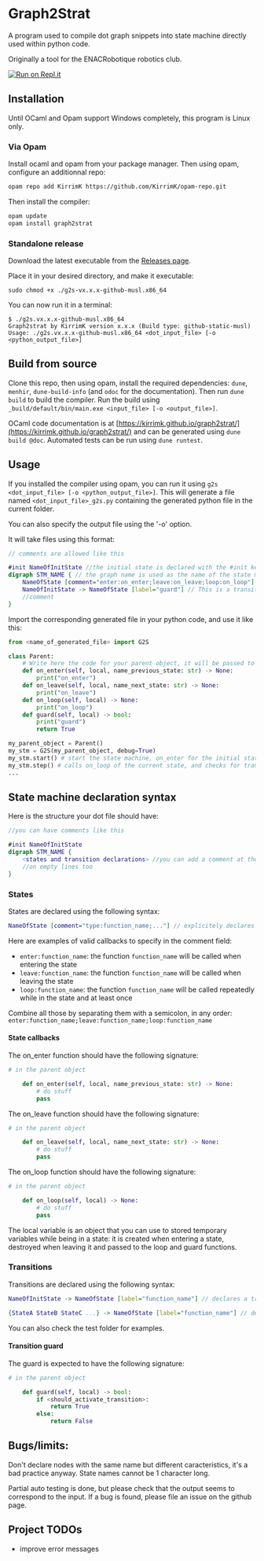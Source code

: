 # Graph2Strat

A program used to compile dot graph snippets into state machine directly used within python code.

Originally a tool for the ENACRobotique robotics club.

[![Run on Repl.it](https://replit.com/badge/github/KirrimK/graph2strat)](https://replit.com/@KirrimK/graph2strat)

## Installation

Until OCaml and Opam support Windows completely, this program is Linux only.

### Via Opam
Install ocaml and opam from your package manager.
Then using opam, configure an additionnal repo:
```bash
opam repo add KirrimK https://github.com/KirrimK/opam-repo.git
```
Then install the compiler:
```bash
opam update
opam install graph2strat
```

### Standalone release
Download the latest executable from the [Releases page](https://github.com/KirrimK/graph2strat/releases).

Place it in your desired directory, and make it executable: 
```
sudo chmod +x ./g2s-vx.x.x-github-musl.x86_64
```

You can now run it in a terminal:

```
$ ./g2s.vx.x.x-github-musl.x86_64
Graph2strat by KirrimK version x.x.x (Build type: github-static-musl)
Usage: ./g2s.vx.x.x-github-musl.x86_64 <dot_input_file> [-o <python_output_file>]
```

## Build from source

Clone this repo, then using opam, install the required dependencies: `dune`, `menhir`, `dune-build-info` (and `odoc` for the documentation).
Then run `dune build` to build the compiler.
Run the build using `_build/default/bin/main.exe <input_file> [-o <output_file>]`.

OCaml code documentation is at [https://kirrimk.github.io/graph2strat/](https://kirrimk.github.io/graph2strat/) and can be generated using `dune build @doc`.
Automated tests can be run using `dune runtest`.

## Usage

If you installed the compiler using opam, you can run it using `g2s <dot_input_file> [-o <python_output_file>]`.
This will generate a file named `<dot_input_file>_g2s.py` containing the generated python file in the current folder.

You can also specify the output file using the '-o' option.

It will take files using this format:
```dot
// comments are allowed like this

#init NameOfInitState //the initial state is declared with the #init keyword
digraph STM_NAME { // the graph name is used as the name of the state machine (must start by a letter)
    NameOfState [comment="enter:on_enter;leave:on_leave;loop:on_loop"] // This is a node, the on_enter and on_leave methods are declared in the comment
    NameOfInitState -> NameOfState [label="guard"] // This is a transition between states, the guard is declared in the label
    //comment
}
```

Import the corresponding generated file in your python code, and use it like this:
```python
from <name_of_generated_file> import G2S

class Parent:
    # Write here the code for your parent object, it will be passed to the state machine
    def on_enter(self, local, name_previous_state: str) -> None:
        print("on_enter")
    def on_leave(self, local, name_next_state: str) -> None:
        print("on_leave")
    def on_loop(self, local) -> None:
        print("on_loop")
    def guard(self, local) -> bool:
        print("guard")
        return True

my_parent_object = Parent()
my_stm = G2S(my_parent_object, debug=True)
my_stm.start() # start the state machine, on_enter for the initial state will be called
my_stm.step() # calls on_loop of the current state, and checks for transitions
...
```

## State machine declaration syntax

Here is the structure your dot file should have:
```dot
//you can have comments like this

#init NameOfInitState
digraph STM_NAME {
    <states and transition declarations> //you can add a comment at the end of each line
    //on empty lines too
}
```

### States

States are declared using the following syntax:

```dot
NameOfState [comment="type:function_name;..."] // explicitely declares a state
```

Here are examples of valid callbacks to specify in the comment field:

- `enter:function_name`: the function `function_name` will be called when entering the state
- `leave:function_name`: the function `function_name` will be called when leaving the state
- `loop:function_name`: the function `function_name` will be called repeatedly while in the state and at least once

Combine all those by separating them with a semicolon, in any order:
`enter:function_name;leave:function_name;loop:function_name`

#### State callbacks

The on_enter function should have the following signature:
```python
# in the parent object

    def on_enter(self, local, name_previous_state: str) -> None:
        # do stuff
        pass

```

The on_leave function should have the following signature:
```python
# in the parent object

    def on_leave(self, local, name_next_state: str) -> None:
        # do stuff
        pass

```

The on_loop function should have the following signature:
```python
# in the parent object

    def on_loop(self, local) -> None:
        # do stuff
        pass

```

The local variable is an object that you can use to stored temporary variables while being in a state:
it is created when entering a state, destroyed when leaving it and passed to the loop and guard functions.

### Transitions

Transitions are declared using the following syntax:
```dot
NameOfInitState -> NameOfState [label="function_name"] // declares a transition from NameOfInitState to NameOfState that checks the guard against function_name

{StateA StateB StateC ...} -> NameOfState [label="function_name"] // declares a transition from multiple states to NameOfState that checks the guard against function_name

```

You can also check the test folder for examples.

#### Transition guard

The guard is expected to have the following signature:
```python
# in the parent object

    def guard(self, local) -> bool:
        if <should_activate_transition>:
            return True
        else:
            return False
```


## Bugs/limits:

Don't declare nodes with the same name but different caracteristics, it's a bad practice anyway.
State names cannot be 1 character long.

Partial auto testing is done, but please check that the output seems to correspond to the input.
If a bug is found, please file an issue on the github page.

## Project TODOs

- improve error messages
